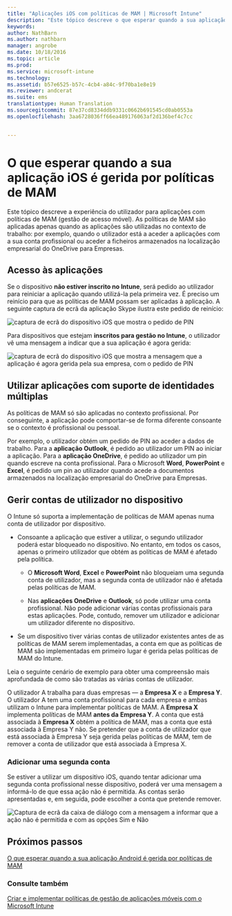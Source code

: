 ```yaml
---
title: "Aplicações iOS com políticas de MAM | Microsoft Intune"
description: "Este tópico descreve o que esperar quando a sua aplicação iOS é gerida por políticas de gestão de aplicações móveis."
keywords: 
author: NathBarn
ms.author: nathbarn
manager: angrobe
ms.date: 10/18/2016
ms.topic: article
ms.prod: 
ms.service: microsoft-intune
ms.technology: 
ms.assetid: b57e6525-b57c-4cb4-a84c-9f70ba1e8e19
ms.reviewer: andcerat
ms.suite: ems
translationtype: Human Translation
ms.sourcegitcommit: 87e37cd8334ddb9331c0662b691545cd0ab0553a
ms.openlocfilehash: 3aa6728036ff66ea489176063af2d136bef4c7cc


---
```


# <a name="what-to-expect-when-your-ios-app-is-managed-by-mam-policies"></a>O que esperar quando a sua aplicação iOS é gerida por políticas de MAM
 Este tópico descreve a experiência do utilizador para aplicações com políticas de MAM (gestão de acesso móvel). As políticas de MAM são aplicadas apenas quando as aplicações são utilizadas no contexto de trabalho: por exemplo, quando o utilizador está a aceder a aplicações com a sua conta profissional ou aceder a ficheiros armazenados na localização empresarial do OneDrive para Empresas.

##  <a name="access-apps"></a>Acesso às aplicações

Se o dispositivo **não estiver inscrito no Intune**, será pedido ao utilizador para reiniciar a aplicação quando utilizá-la pela primeira vez.  É preciso um reinício para que as políticas de MAM possam ser aplicadas à aplicação. A seguinte captura de ecrã da aplicação Skype ilustra este pedido de reinício:


![captura de ecrã do dispositivo iOS que mostra o pedido de PIN](../media/appmanagement/iOS_AppPINPrompt.png)

Para dispositivos que estejam **inscritos para gestão no Intune**, o utilizador vê uma mensagem a indicar que a sua aplicação é agora gerida:

![captura de ecrã do dispositivo iOS que mostra a mensagem que a aplicação é agora gerida pela sua empresa, com o pedido de PIN](../media/appmanagement/ios-managed-devices-pin-prompt.png)

##  <a name="use-apps-with-multi-identity-support"></a>Utilizar aplicações com suporte de identidades múltiplas

As políticas de MAM só são aplicadas no contexto profissional. Por conseguinte, a aplicação pode comportar-se de forma diferente consoante se o contexto é profissional ou pessoal.

 Por exemplo, o utilizador obtém um pedido de PIN ao aceder a dados de trabalho. Para a **aplicação Outlook**, é pedido ao utilizador um PIN ao iniciar a aplicação. Para a **aplicação OneDrive**, é pedido ao utilizador um pin quando escreve na conta profissional.  Para o Microsoft **Word**, **PowerPoint** e **Excel**, é pedido um pin ao utilizador quando acede a documentos armazenados na localização empresarial do OneDrive para Empresas.

##  <a name="manage-user-accounts-on-the-device"></a>Gerir contas de utilizador no dispositivo

O Intune só suporta a implementação de políticas de MAM apenas numa conta de utilizador por dispositivo.

* Consoante a aplicação que estiver a utilizar, o segundo utilizador poderá estar bloqueado no dispositivo. No entanto, em todos os casos, apenas o primeiro utilizador que obtém as políticas de MAM é afetado pela política.
  * O **Microsoft Word**, **Excel** e **PowerPoint** não bloqueiam uma segunda conta de utilizador, mas a segunda conta de utilizador não é afetada pelas políticas de MAM.  

  * Nas **aplicações OneDrive** e **Outlook**, só pode utilizar uma conta profissional. Não pode adicionar várias contas profissionais para estas aplicações. Pode, contudo, remover um utilizador e adicionar um utilizador diferente no dispositivo.

* Se um dispositivo tiver várias contas de utilizador existentes antes de as políticas de MAM serem implementadas, a conta em que as políticas de MAM são implementadas em primeiro lugar é gerida pelas políticas de MAM do Intune.


Leia o seguinte cenário de exemplo para obter uma compreensão mais aprofundada de como são tratadas as várias contas de utilizador.

O utilizador A trabalha para duas empresas — a **Empresa X** e a **Empresa Y**. O utilizador A tem uma conta profissional para cada empresa e ambas utilizam o Intune para implementar políticas de MAM. A **Empresa X** implementa políticas de MAM **antes da** **Empresa Y**. A conta que está associada à **Empresa X** obtém a política de MAM, mas a conta que está associada à Empresa Y não. Se pretender que a conta de utilizador que está associada à Empresa Y seja gerida pelas políticas de MAM, tem de remover a conta de utilizador que está associada à Empresa X.

### <a name="add-a-second-account"></a>Adicionar uma segunda conta

Se estiver a utilizar um dispositivo iOS, quando tentar adicionar uma segunda conta profissional nesse dispositivo, poderá ver uma mensagem a informá-lo de que essa ação não é permitida. As contas serão apresentadas e, em seguida, pode escolher a conta que pretende remover.

![Captura de ecrã da caixa de diálogo com a mensagem a informar que a ação não é permitida e com as opções Sim e Não](../media/AppManagement/iOS_SwitchUser.PNG)
## <a name="next-steps"></a>Próximos passos
[O que esperar quando a sua aplicação Android é gerida por políticas de MAM](user-experience-for-mam-enabled-android-apps-with-microsoft-intune.md)
### <a name="see-also"></a>Consulte também
[Criar e implementar políticas de gestão de aplicações móveis com o Microsoft Intune](create-and-deploy-mobile-app-management-policies-with-microsoft-intune.md)



<!--HONumber=Dec16_HO2-->


